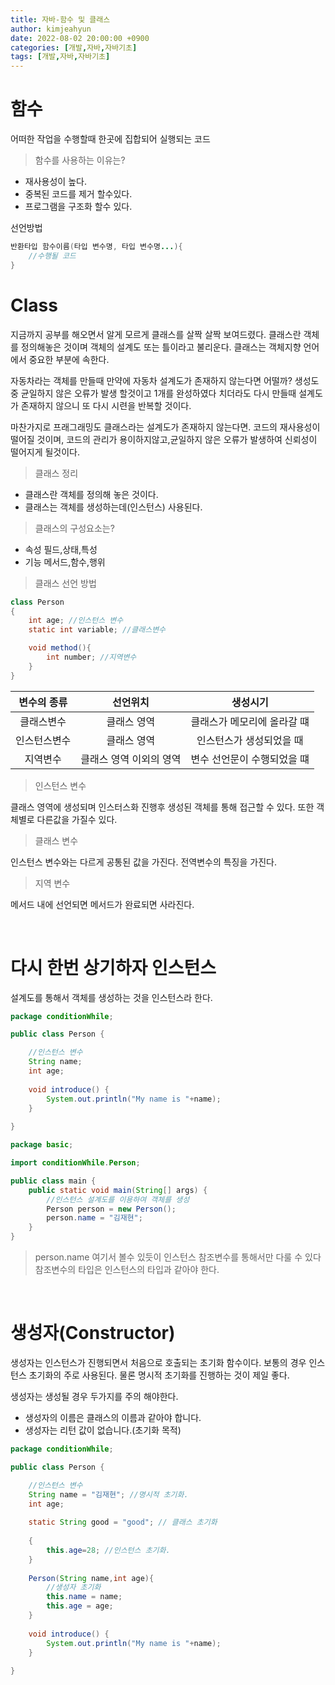 ```yaml
---
title: 자바-함수 및 클래스
author: kimjeahyun
date: 2022-08-02 20:00:00 +0900
categories: [개발,자바,자바기초]
tags: [개발,자바,자바기초]
---
```


# 함수

어떠한 작업을 수행할때 한곳에 집합되어 실행되는 코드

>함수를 사용하는 이유는?

- 재사용성이 높다.
- 중복된 코드를 제거 할수있다.
- 프로그램을 구조화 할수 있다.

선언방법

```java
반환타입 함수이름(타입 변수명, 타입 변수명...){
	//수행될 코드
}
```


# Class

지금까지 공부를 해오면서 알게 모르게 클래스를 살짝 살짝 보여드렸다.
클래스란 객체를 정의해놓은 것이며 객체의 설계도 또는 틀이라고 불리운다.
클래스는 객체지향 언어에서 중요한 부분에 속한다. 

자동차라는 객체를 만들때 만약에 자동차 설계도가 존재하지 않는다면 어떨까?
생성도중 균일하지 않은 오류가 발생 할것이고 1개를 완성하였다 치더라도 다시 만들때 설계도가 존재하지 않으니 또 다시 시련을 반복할 것이다.

마찬가지로 프래그래밍도 클래스라는 설계도가 존재하지 않는다면.
코드의 재사용성이 떨어질 것이며, 코드의 관리가 용이하지않고,균일하지 않은 오류가 발생하여 신뢰성이 떨어지게 될것이다.

> 클래스 정리

- 클래스란 객체를 정의해 놓은 것이다.
- 클래스는 객체를 생성하는데(인스턴스) 사용된다.

> 클래스의 구성요소는?

-   속성 필드,상태,특성
-   기능 메서드,함수,행위

>클래스 선언 방법

```java
class Person
{
    int age; //인스턴스 변수 
    static int variable; //클래스변수

    void method(){
        int number; //지역변수
    }
}
```

|변수의 종류|선언위치|생성시기|
|:--------:|:-----:|:------:|
|클래스변수|클래스 영역|클래스가 메모리에 올라갈 떄|
|인스턴스변수|클래스 영역|인스턴스가 생성되었을 때|
|지역변수|클래스 영역 이외의 영역|변수 선언문이 수행되었을 떄|

> 인스턴스 변수

클래스 영역에 생성되며 인스터스화 진행후 생성된 객체를 통해 접근할 수 있다. 또한 객체별로 다른값을 가질수 있다.

> 클래스 변수

인스턴스 변수와는 다르게 공통된 값을 가진다. 전역변수의 특징을 가진다.

> 지역 변수

메서드 내에 선언되면 메서드가 완료되면 사라진다. 

<br>

# 다시 한번 상기하자 인스턴스 

설계도를 통해서 객체를 생성하는 것을 인스턴스라 한다.

```java
package conditionWhile;

public class Person {

	//인스턴스 변수
	String name;
	int age;
	
	void introduce() {
		System.out.println("My name is "+name);
	}
	
}

```

```java
package basic;

import conditionWhile.Person;

public class main {
	public static void main(String[] args) {
		//인스턴스 설계도를 이용하여 객체를 생성
		Person person = new Person();
        person.name = "김재현";
	}
}

```

> person.name 여기서 볼수 있듯이
인스턴스 참조변수를 통해서만 다룰 수 있다
참조변수의 타입은 인스턴스의 타입과 같아야 한다.

<br>


# 생성자(Constructor)

생성자는 인스턴스가 진행되면서 처음으로 호출되는 초기화 함수이다.
보통의 경우 인스턴스 초기화의 주로 사용된다. 물론 명시적 초기화를 진행하는 것이 제일 좋다.

생성자는 생성될 경우 두가지를 주의 해야한다.
-	생성자의 이름은 클래스의 이름과 같아야 합니다.
-	생성자는 리턴 값이 없습니다.(초기화 목적)

```java
package conditionWhile;

public class Person {

	//인스턴스 변수
	String name = "김재현"; //명시적 초기화.
	int age;
	
	static String good = "good"; // 클래스 초기화
	
	{
		this.age=28; //인스턴스 초기화.
	}
	
	Person(String name,int age){
		//생성자 초기화
		this.name = name; 
		this.age = age;
	}
	
	void introduce() {
		System.out.println("My name is "+name);
	}
	
}

```